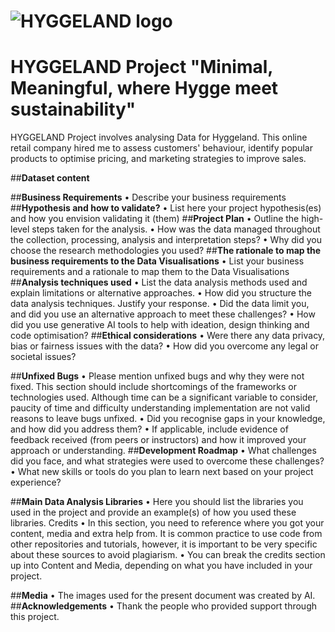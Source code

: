 # ![HYGGELAND logo]()

# **HYGGELAND Project "Minimal, Meaningful, where Hygge meet sustainability"** 
HYGGELAND Project involves analysing Data for Hyggeland. This online retail company hired me to assess customers' behaviour, identify popular products to optimise pricing, and marketing strategies to improve sales. 
 
##**Dataset content**

##**Business Requirements**
•	Describe your business requirements
##**Hypothesis and how to validate?**
•	List here your project hypothesis(es) and how you envision validating it (them)
##**Project Plan**
•	Outline the high-level steps taken for the analysis.
•	How was the data managed throughout the collection, processing, analysis and interpretation steps?
•	Why did you choose the research methodologies you used?
##**The rationale to map the business requirements to the Data Visualisations**
•	List your business requirements and a rationale to map them to the Data Visualisations 
##**Analysis techniques used**
•	List the data analysis methods used and explain limitations or alternative approaches.
•	How did you structure the data analysis techniques. Justify your response.
•	Did the data limit you, and did you use an alternative approach to meet these challenges?
•	How did you use generative AI tools to help with ideation, design thinking and code optimisation?
##**Ethical considerations**
•	Were there any data privacy, bias or fairness issues with the data?
•	How did you overcome any legal or societal issues?

##**Unfixed Bugs**
•	Please mention unfixed bugs and why they were not fixed. This section should include shortcomings of the frameworks or technologies used. Although time can be a significant variable to consider, paucity of time and difficulty understanding implementation are not valid reasons to leave bugs unfixed.
•	Did you recognise gaps in your knowledge, and how did you address them?
•	If applicable, include evidence of feedback received (from peers or instructors) and how it improved your approach or understanding.
##**Development Roadmap**
•	What challenges did you face, and what strategies were used to overcome these challenges?
•	What new skills or tools do you plan to learn next based on your project experience?

##**Main Data Analysis Libraries**
•	Here you should list the libraries you used in the project and provide an example(s) of how you used these libraries.
Credits
•	In this section, you need to reference where you got your content, media and extra help from. It is common practice to use code from other repositories and tutorials, however, it is important to be very specific about these sources to avoid plagiarism.
•	You can break the credits section up into Content and Media, depending on what you have included in your project.

##**Media**
•	The images used for  the present document was created by AI.
##**Acknowledgements**
•	Thank the people who provided support through this project.

